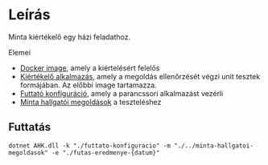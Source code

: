 # Leírás

Minta kiértékelő egy házi feladathoz.

Elemei

- [Docker image](./ellenorzo-kontener), amely a kiértelésért felelős
- [Kiértékelő alkalmazás](./ellenorzo-kontener/src), amely a megoldás ellenőrzését végzi unit tesztek formájában. Az előbbi image tartamazza.
- [Futtató konfiguráció](./futtato-konfiguracio), amely a parancssori alkalmazást vezérli
- [Minta hallgatói megoldások](./minta-hallgatoi-megoldasok) a teszteléshez

## Futtatás

```
dotnet AHK.dll -k "./futtato-konfiguracio" -m "./../minta-hallgatoi-megoldasok" -e "./futas-eredmenye-{datum}"
```
